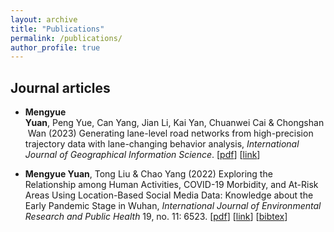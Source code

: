 ```yaml
---
layout: archive
title: "Publications"
permalink: /publications/
author_profile: true
---
```


Journal articles
------

- **Mengyue Yuan**, Peng Yue, Can Yang, Jian Li, Kai Yan, Chuanwei Cai & Chongshan Wan (2023) Generating lane-level road networks from high-precision trajectory data with lane-changing behavior analysis, *International Journal of Geographical Information Science*. [[pdf](http://mengyue-yuan.github.io/files/Generating_lane-level_road_networks.pdf)]  [[link](https://www.tandfonline.com/doi/abs/10.1080/13658816.2023.2279977)]

  
- **Mengyue Yuan**, Tong Liu & Chao Yang (2022) Exploring the Relationship among Human Activities, COVID-19 Morbidity, and At-Risk Areas Using Location-Based Social Media Data: Knowledge about the Early Pandemic Stage in Wuhan, *International Journal of Environmental Research and Public Health* 19, no. 11: 6523. [[pdf](http://mengyue-yuan.github.io/files/ijerph-19-06523.pdf)]  [[link](https://www.mdpi.com/1660-4601/19/11/6523)]  [[bibtex](http://mengyue-yuan.github.io/files/ijerph-v19-i11_20231111.bib)]


